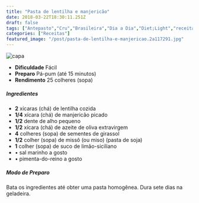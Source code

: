```yaml
---
title: "Pasta de lentilha e manjericão"
date: 2018-03-22T18:30:11.251Z
draft: false
tags: ["Antepasto","Cru","Brasileira","Dia a Dia","Diet;Light","receita fácil","receita light;"]
categories: ["Receitas"]
featured_image: "/post/pasta-de-lentilha-e-manjericao.2a117291.jpg"
---
```


![capa](/post/pasta-de-lentilha-e-manjericao.2a117291.jpg)

*   **Dificuldade** Fácil
*   **Preparo** Pá-pum (até 15 minutos)
*   **Rendimento** 25 colheres (sopa)

##### Ingredientes

*   **2** xícaras (chá) de lentilha cozida
*   **1/4** xícara (chá) de manjericão picado
*   **1/2** dente de alho pequeno
*   **1/2** xícara (chá) de azeite de oliva extravirgem
*   **4** colheres (sopa) de sementes de girassol
*   **1/2** colher (sopa) de missô (ou miso) (pasta de soja)
*   **1** colher (sopa) de suco de limão-siciliano
*   • sal marinho a gosto
*   • pimenta-do-reino a gosto

##### Modo de Preparo

Bata os ingredientes até obter uma pasta homogênea. Dura sete dias na geladeira.
